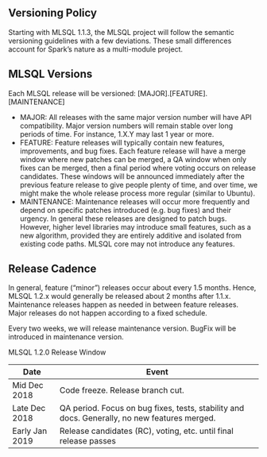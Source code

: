 ## Versioning Policy


Starting with MLSQL 1.1.3, the MLSQL project will follow the semantic versioning guidelines with a few deviations.
These small differences account for Spark’s nature as a multi-module project.


## MLSQL Versions
Each MLSQL release will be versioned: \[MAJOR\].\[FEATURE\].\[MAINTENANCE\]

* MAJOR: All releases with the same major version number will have API compatibility. Major version numbers
         will remain stable over long periods of time. For instance, 1.X.Y may last 1 year or more.
* FEATURE: Feature releases will typically contain new features, improvements, and bug fixes.
           Each feature release will have a merge window where new patches can be merged,
           a QA window when only fixes can be merged, then a final period where voting occurs on release candidates.
           These windows will be announced immediately after the previous feature release to give people plenty of time,
           and over time, we might make the whole release process more regular (similar to Ubuntu).
* MAINTENANCE: Maintenance releases will occur more frequently and depend
               on specific patches introduced (e.g. bug fixes) and their urgency.
               In general these releases are designed to patch bugs. However, higher level libraries may introduce small features,
               such as a new algorithm, provided they are entirely additive and isolated from existing code paths.
               MLSQL core may not introduce any features.


## Release Cadence
In general, feature (“minor”) releases occur about every 1.5 months.
Hence, MLSQL 1.2.x would generally be released about 2 months after 1.1.x.
Maintenance releases happen as needed in between feature releases.
Major releases do not happen according to a fixed schedule.

Every two weeks, we will release maintenance version. BugFix will be introduced in maintenance version.


MLSQL 1.2.0 Release Window

|Date|	 	Event|
|-----|-------|
|Mid Dec 2018    |	 	Code freeze. Release branch cut.  |
|Late Dec 2018   |	 	QA period. Focus on bug fixes, tests, stability and docs. Generally, no new features merged.|
|Early Jan 2019	 | 	    Release candidates (RC), voting, etc. until final release passes|



